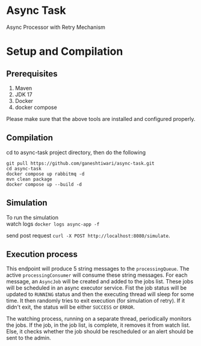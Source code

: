 # Async Task 
Async Processor with Retry Mechanism

# Setup and Compilation 
## Prerequisites
1. Maven
2. JDK 17 
3. Docker 
4. docker compose

Please make sure that the above tools are installed and configured 
properly. 

## Compilation 
cd to async-task project directory, then do the following
```
git pull https://github.com/ganeshtiwari/async-task.git
cd async-task
docker compose up rabbitmq -d
mvn clean package
docker compose up --build -d
```

## Simulation 
To run the simulation <br />
watch logs
```docker logs async-app -f```

send post request
```curl -X POST http://localhost:8080/simulate```. 

## Execution process

This endpoint will produce 5 string messages to the `processingQueue`. 
The active `processingConsumer` will consume these string messages. 
For each message, an `AsyncJob` will be created and added to the jobs list.
These jobs will be scheduled in an async executor service. Fist the job status will be 
updated to `RUNNING` status and then the executing thread will sleep for some time. 
It then randomly tries to exit execution (for simulation of retry). If it didn't exit, the 
status will be either `SUCCESS` or `ERROR`. <br />

The watching process, running on a separate thread, periodically monitors the jobs. If the job, in the job list, 
is complete, it removes it from watch list. Else, it checks whether the job should be rescheduled or an alert should be sent 
to the admin. 

